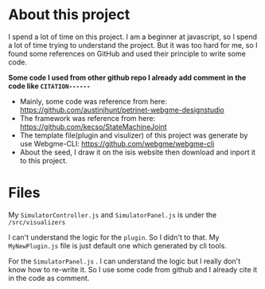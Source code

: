 # About this project

I spend a lot of time on this project. I am a beginner at javascript, so I spend a lot of time trying to understand the project. But it was too hard for me, so I found some references on GitHub and used their principle to write some code.

**Some code I used from other github repo I already add comment in the code like `CITATION------`**

- Mainly, some code was reference from here: https://github.com/austinjhunt/petrinet-webgme-designstudio
- The framework was reference from here: https://github.com/kecso/StateMachineJoint
- The template file(plugin and visulizer) of this project was generate by use Webgme-CLI: https://github.com/webgme/webgme-cli
- About the seed, I draw it on the isis website then download and inport it to this project. 

# Files

My `SimulatorController.js` and `SimulatorPanel.js`  is under the `/src/visualizers`

I can't understand the logic for the `plugin`. So I didn't to that. My `MyNewPlugin.js` file is just default one which generated by cli tools.

For the  `SimulatorPanel.js`  .  I can understand the logic but I really don't know how to re-write it. So I use some code from github and I already cite it in the code as comment. 